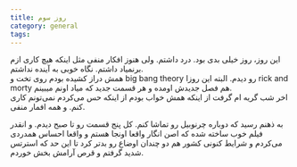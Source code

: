 ```yaml
---
title: روز سوم 
category: general
tags:  
---
```



این روز، روز خیلی بدی بود. درد داشتم. ولی هنوز افکار منفی مثل اینکه هیچ کاری ازم برنمیاد داشتم. نگاه خوبی به آینده نداشتم. <br>
همش دراز کشیده بودم روی تخت و big bang theory رو دیدم. البته این روزا rick and morty هم فصل جدیدش اومده و هر قسمت جدید که میاد اونم میبینم. <br>
اخر شب گریه ام گرفت از اینکه همش خواب بودم از اینکه حس می‌کردم نمی‌تونم کاری کنم. و همه افمار منفی. <br> 

به ذهنم رسید که دوباره چرنوبیل رو تماشا کنم. کل پنج قسمت رو تا صبح دیدم. و انقدر فیلم خوب ساخته شده که اصن انگار واقعا اونجا هستم و واقعا احساس همدردی می‌کردم و شرایط کنونی کشور هم دو چندان اوضاع رو بدتر کرد تا این حد که استرتس شدید گرفتم و قرص آرامش بخش خوردم.